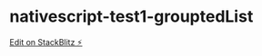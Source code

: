 # nativescript-test1-grouptedList

[Edit on StackBlitz ⚡️](https://stackblitz.com/edit/nativescript-stackblitz-templates-hevuve)